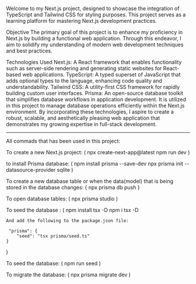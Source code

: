 Welcome to my Next.js project, designed to showcase the integration of TypeScript and Tailwind CSS for styling purposes. This project serves as a learning platform for mastering Next.js development practices.

Objective
The primary goal of this project is to enhance my proficiency in Next.js by building a functional web application. Through this endeavor, I aim to solidify my understanding of modern web development techniques and best practices.

Technologies Used
Next.js: A React framework that enables functionality such as server-side rendering and generating static websites for React-based web applications.
TypeScript: A typed superset of JavaScript that adds optional types to the language, enhancing code quality and understandability.
Tailwind CSS: A utility-first CSS framework for rapidly building custom user interfaces.
Prisma: An open-source database toolkit that simplifies database workflows in application development. It is utilized in this project to manage database operations efficiently within the Next.js environment.
By incorporating these technologies, I aspire to create a robust, scalable, and aesthetically pleasing web application that demonstrates my growing expertise in full-stack development.

---

All commads that has been used in this project:

To create a new Next.js project:
(
npx create-next-app@latest
npm run dev
)

to install Prisma database:
(
npm install prisma --save-dev
npx prisma init --datasource-provider sqlite
)

To create a new database table or when the data(model) that is being stored in the database changes:
{
npx prisma db push
}

To open database tables:
(
npx prisma studio
)

To seed the database :
(
npm install tsx -D
npm i tsx -D

    And add the following to the package.json file:

     "prisma": {
        "seed": "tsx prisma/seed.ts"
    }

)

To seed the database:
(
npm run seed
)

To migrate the database:
(
npx prisma migrate dev
)
